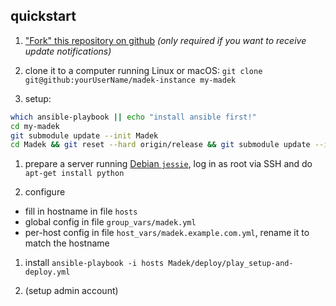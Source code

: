 ## quickstart

1. ["Fork" this repository on github](https://github.com/Madek/madek-instance/fork)
  *(only required if you want to receive update notifications)*

1. clone it to a computer running Linux or macOS: `git clone git@github:yourUserName/madek-instance my-madek`

1. setup:
  ```sh
  which ansible-playbook || echo "install ansible first!"
  cd my-madek
  git submodule update --init Madek
  cd Madek && git reset --hard origin/release && git submodule update --init --recursive deploy && cd -
  ```

1. prepare a server running [Debian `jessie`](https://www.debian.org/releases/jessie/),
  log in as root via SSH and do `apt-get install python`

1. configure
  - fill in hostname in file `hosts`
  - global config in file `group_vars/madek.yml`
  - per-host config in file `host_vars/madek.example.com.yml`, rename it to match the hostname

1. install `ansible-playbook -i hosts Madek/deploy/play_setup-and-deploy.yml`

1. (setup admin account)
